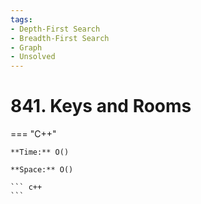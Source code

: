 ```yaml
---
tags:
- Depth-First Search
- Breadth-First Search
- Graph
- Unsolved
---
```



# 841. Keys and Rooms

=== "C++"

    **Time:** O()

    **Space:** O()

    ``` c++
    ```